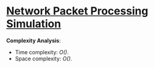 # [Network Packet Processing Simulation]()

__Complexity Analysis__:
* Time complexity: _O()_.
* Space complexity: _O()_.
